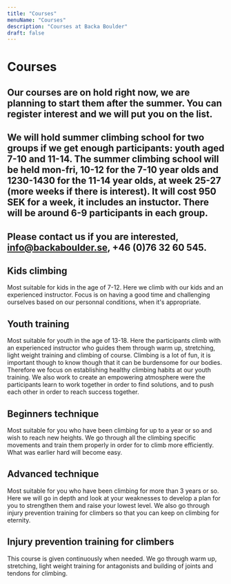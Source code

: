 ```yaml
---
title: "Courses"
menuName: "Courses"
description: "Courses at Backa Boulder"
draft: false
---
```


# Courses

## Our courses are on hold right now, we are planning to start them after the summer. You can register interest and we will put you on the list. 
## We will hold summer climbing school for two groups if we get enough participants: youth aged 7-10 and 11-14. The summer climbing school will be held mon-fri, 10-12 for the 7-10 year olds and 1230-1430 for the 11-14 year olds, at week 25-27 (more weeks if there is interest). It will cost 950 SEK for a week, it includes an instuctor. There will be around 6-9 participants in each group. 
## Please contact us if you are interested, info@backaboulder.se, +46 (0)76 32 60 545.

## Kids climbing

Most suitable for kids in the age of 7-12. Here we climb with our kids and an experienced instructor. Focus is on having a good time and challenging ourselves based on our personnal conditions, when it's appropriate.

## Youth training

Most suitable for youth in the age of 13-18. Here the participants climb with an experienced instructor who guides them through warm up, stretching, light weight training and climbing of course. Climbing is a lot of fun, it is important though to know though that it can be burdensome for our bodies. Therefore we focus on establishing healthy climbing habits at our youth training. We also work to create an empowering atmosphere were the participants learn to work together in order to find solutions, and to push each other in order to reach success together.   

## Beginners technique

Most suitable for you who have been climbing for up to a year or so and wish to reach new heights. We go through all the climbing specific movements and train them properly in order for to climb more efficiently. What was earlier hard will become easy.

## Advanced technique

Most suitable for you who have been climbing for more than 3 years or so. Here we will go in depth and look at your weaknesses to develop a plan for you to strengthen them and raise your lowest level. We also go through injury prevention  training for climbers so that you can keep on climbing for eternity.

## Injury prevention training for climbers

This course is given continuously when needed. We go through warm up, stretching, light weight training for antagonists and building of joints and tendons for climbing.
